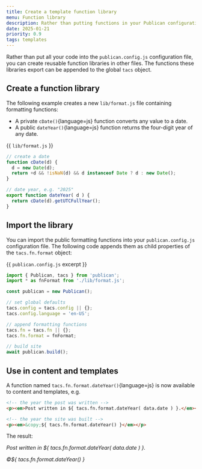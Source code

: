 ```yaml
---
title: Create a template function library
menu: Function library
description: Rather than putting functions in your Publican configuration file, you can import a library from another file.
date: 2025-01-21
priority: 0.9
tags: templates
---
```


Rather than put all your code into the `publican.config.js` configuration file, you can create reusable function libraries in other files. The functions these libraries export can be appended to the global `tacs` object.


## Create a function library

The following example creates a new `lib/format.js` file containing formatting functions:

* A private `cDate()`{language=js} function converts any value to a date.
* A public `dateYear()`{language=js} function returns the four-digit year of any date.

{{ `lib/format.js` }}
```js
// create a date
function cDate(d) {
  d = new Date(d);
  return +d && !isNaN(d) && d instanceof Date ? d : new Date();
}

// date year, e.g. "2025"
export function dateYear( d ) {
  return cDate(d).getUTCFullYear();
}
```


## Import the library

You can import the public formatting functions into your `publican.config.js` configuration file. The following code appends them as child properties of the `tacs.fn.format` object:

{{ `publican.config.js` excerpt }}
```js
import { Publican, tacs } from 'publican';
import * as fnFormat from './lib/format.js';

const publican = new Publican();

// set global defaults
tacs.config = tacs.config || {};
tacs.config.language = 'en-US';

// append formatting functions
tacs.fn = tacs.fn || {};
tacs.fn.format = fnFormat;

// build site
await publican.build();
```


## Use in content and templates

A function named `tacs.fn.format.dateYear()`{language=js} is now available to content and templates, e.g.

```html
<!-- the year the post was written -->
<p><em>Post written in ${ tacs.fn.format.dateYear( data.date ) }.</em></p>

<!-- the year the site was built -->
<p><em>&copy;${ tacs.fn.format.dateYear() }</em></p>
```

The result:

*Post written in ${ tacs.fn.format.dateYear( data.date ) }.*

*&copy;${ tacs.fn.format.dateYear() }*
